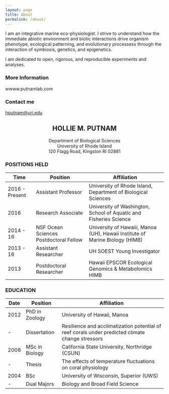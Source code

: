 ```yaml
---
layout: page
title: About
permalink: /about/
---
```


I am an integrative marine eco-physiologist. I strive to understand how the immediate abiotic environment and biotic interactions drive organism phenotype,  ecological patterning, and evolutionary processess through the interaction of symbiosis, genetics, and epigenetics. 

I am dedicated to open, rigorous, and reproducible experiments and analyses.

### More Information

wwww.putnamlab.com

### Contact me

[hputnam@uri.edu](mailto:hputnam@uri.edu)


## <center>HOLLIE M. PUTNAM</center><center>Department of Biological Sciences</center><center>University of Rhode Island</center><center>120 Flagg Road, Kingston RI 02881</center>### POSITIONS HELDTime|Position| Affiliation--|--|--2016 - Present	| Assistant Professor | University of Rhode Island, Department of Biological Sciences2016 		| Research Associate | University of Washington, School of Aquatic and Fisheries Science2014 - 16	| NSF Ocean Sciences Postdoctoral Fellow | University of Hawaiii, Manoa (UH), Hawaii Institute of Marine Biology (HIMB)2013 - 16	| Assistant Researcher | UH SOEST Young Investigator2013 		| Postdoctoral Researcher | Hawaii EPSCOR Ecological Genomics & Metabolomics HIMB
### EDUCATIONDate|Position| Affiliation--|--|--2012 |	PhD in Zoology | University of Hawaii, Manoa
 - |Dissertation| Resilience and acclimatization potential of reef corals under predicted climate change stressors 
 2008 |	MSc in Biology | California State University, Northridge (CSUN) - | Thesis| The effects of temperature fluctuations on coral physiology2004 |	BSc | University of Wisconsin, Superior (UWS)- | Dual Majors | Biology and Broad Field Science	   